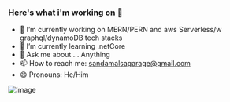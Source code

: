 ### Here's what i'm working on 👋

- 🔭 I’m currently working on MERN/PERN and aws Serverless/w graphql/dynamoDB tech stacks
- 🌱 I’m currently learning .netCore
- 💬 Ask me about ... Anything
- 📫 How to reach me: sandamalsagarage@gmail.com
- 😄 Pronouns: He/Him

![image](https://github.com/saadeghi/saadeghi/blob/master/dino.gif)
